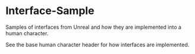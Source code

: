 # Interface-Sample
Samples of interfaces from Unreal and how they are implemented into a human character.

See the base human character header for how interfaces are implemented.
